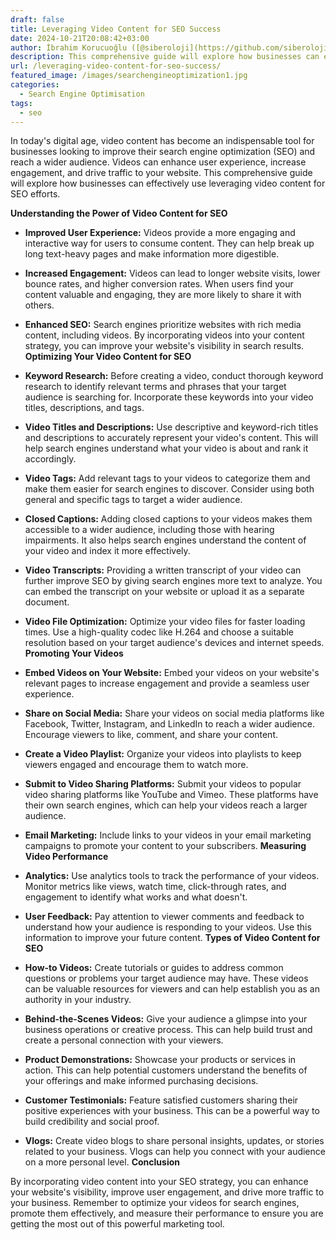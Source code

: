 ```yaml
---
draft: false
title: Leveraging Video Content for SEO Success
date: 2024-10-21T20:08:42+03:00
author: İbrahim Korucuoğlu ([@siberoloji](https://github.com/siberoloji))
description: This comprehensive guide will explore how businesses can effectively use leveraging video content for SEO efforts.
url: /leveraging-video-content-for-seo-success/
featured_image: /images/searchengineoptimization1.jpg
categories:
  - Search Engine Optimisation
tags:
  - seo
---
```

In today's digital age, video content has become an indispensable tool for businesses looking to improve their search engine optimization (SEO) and reach a wider audience. Videos can enhance user experience, increase engagement, and drive traffic to your website. This comprehensive guide will explore how businesses can effectively use leveraging video content for SEO efforts.

**Understanding the Power of Video Content for SEO**
* **Improved User Experience:** Videos provide a more engaging and interactive way for users to consume content. They can help break up long text-heavy pages and make information more digestible.

* **Increased Engagement:** Videos can lead to longer website visits, lower bounce rates, and higher conversion rates. When users find your content valuable and engaging, they are more likely to share it with others.

* **Enhanced SEO:** Search engines prioritize websites with rich media content, including videos. By incorporating videos into your content strategy, you can improve your website's visibility in search results.
**Optimizing Your Video Content for SEO**
* **Keyword Research:** Before creating a video, conduct thorough keyword research to identify relevant terms and phrases that your target audience is searching for. Incorporate these keywords into your video titles, descriptions, and tags.

* **Video Titles and Descriptions:** Use descriptive and keyword-rich titles and descriptions to accurately represent your video's content. This will help search engines understand what your video is about and rank it accordingly.

* **Video Tags:** Add relevant tags to your videos to categorize them and make them easier for search engines to discover. Consider using both general and specific tags to target a wider audience.

* **Closed Captions:** Adding closed captions to your videos makes them accessible to a wider audience, including those with hearing impairments. It also helps search engines understand the content of your video and index it more effectively.

* **Video Transcripts:** Providing a written transcript of your video can further improve SEO by giving search engines more text to analyze. You can embed the transcript on your website or upload it as a separate document.

* **Video File Optimization:** Optimize your video files for faster loading times. Use a high-quality codec like H.264 and choose a suitable resolution based on your target audience's devices and internet speeds.
**Promoting Your Videos**
* **Embed Videos on Your Website:** Embed your videos on your website's relevant pages to increase engagement and provide a seamless user experience.

* **Share on Social Media:** Share your videos on social media platforms like Facebook, Twitter, Instagram, and LinkedIn to reach a wider audience. Encourage viewers to like, comment, and share your content.

* **Create a Video Playlist:** Organize your videos into playlists to keep viewers engaged and encourage them to watch more.

* **Submit to Video Sharing Platforms:** Submit your videos to popular video sharing platforms like YouTube and Vimeo. These platforms have their own search engines, which can help your videos reach a larger audience.

* **Email Marketing:** Include links to your videos in your email marketing campaigns to promote your content to your subscribers.
**Measuring Video Performance**
* **Analytics:** Use analytics tools to track the performance of your videos. Monitor metrics like views, watch time, click-through rates, and engagement to identify what works and what doesn't.

* **User Feedback:** Pay attention to viewer comments and feedback to understand how your audience is responding to your videos. Use this information to improve your future content.
**Types of Video Content for SEO**
* **How-to Videos:** Create tutorials or guides to address common questions or problems your target audience may have. These videos can be valuable resources for viewers and can help establish you as an authority in your industry.

* **Behind-the-Scenes Videos:** Give your audience a glimpse into your business operations or creative process. This can help build trust and create a personal connection with your viewers.

* **Product Demonstrations:** Showcase your products or services in action. This can help potential customers understand the benefits of your offerings and make informed purchasing decisions.

* **Customer Testimonials:** Feature satisfied customers sharing their positive experiences with your business. This can be a powerful way to build credibility and social proof.

* **Vlogs:** Create video blogs to share personal insights, updates, or stories related to your business. Vlogs can help you connect with your audience on a more personal level.
**Conclusion**

By incorporating video content into your SEO strategy, you can enhance your website's visibility, improve user engagement, and drive more traffic to your business. Remember to optimize your videos for search engines, promote them effectively, and measure their performance to ensure you are getting the most out of this powerful marketing tool.

